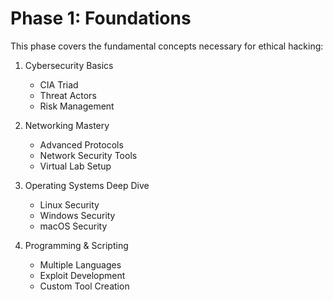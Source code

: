 # Phase 1: Foundations

This phase covers the fundamental concepts necessary for ethical hacking:

1. Cybersecurity Basics
   - CIA Triad
   - Threat Actors
   - Risk Management

2. Networking Mastery
   - Advanced Protocols
   - Network Security Tools
   - Virtual Lab Setup

3. Operating Systems Deep Dive
   - Linux Security
   - Windows Security
   - macOS Security

4. Programming & Scripting
   - Multiple Languages
   - Exploit Development
   - Custom Tool Creation
